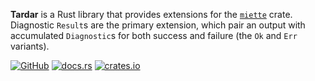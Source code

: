 **Tardar** is a Rust library that provides extensions for the [`miette`] crate.
Diagnostic `Result`s are the primary extension, which pair an output with
accumulated `Diagnostic`s for both success and failure (the `Ok` and `Err`
variants).

[![GitHub](https://img.shields.io/badge/GitHub-olson--sean--k/tardar-8da0cb?logo=github&style=for-the-badge)](https://github.com/olson-sean-k/tardar)
[![docs.rs](https://img.shields.io/badge/docs.rs-tardar-66c2a5?logo=rust&style=for-the-badge)](https://docs.rs/tardar)
[![crates.io](https://img.shields.io/crates/v/tardar.svg?logo=rust&style=for-the-badge)](https://crates.io/crates/tardar)

[`miette`]: https://crates.io/crates/miette
